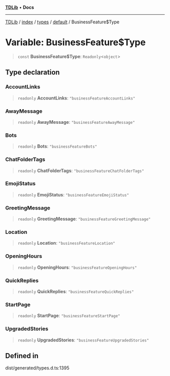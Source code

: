 [**TDLib**](../../../../../../README.md) • **Docs**

***

[TDLib](../../../../../../modules.md) / [index](../../../../../README.md) / [types](../../../README.md) / [default](../README.md) / BusinessFeature$Type

# Variable: BusinessFeature$Type

> `const` **BusinessFeature$Type**: `Readonly`\<`object`\>

## Type declaration

### AccountLinks

> `readonly` **AccountLinks**: `"businessFeatureAccountLinks"`

### AwayMessage

> `readonly` **AwayMessage**: `"businessFeatureAwayMessage"`

### Bots

> `readonly` **Bots**: `"businessFeatureBots"`

### ChatFolderTags

> `readonly` **ChatFolderTags**: `"businessFeatureChatFolderTags"`

### EmojiStatus

> `readonly` **EmojiStatus**: `"businessFeatureEmojiStatus"`

### GreetingMessage

> `readonly` **GreetingMessage**: `"businessFeatureGreetingMessage"`

### Location

> `readonly` **Location**: `"businessFeatureLocation"`

### OpeningHours

> `readonly` **OpeningHours**: `"businessFeatureOpeningHours"`

### QuickReplies

> `readonly` **QuickReplies**: `"businessFeatureQuickReplies"`

### StartPage

> `readonly` **StartPage**: `"businessFeatureStartPage"`

### UpgradedStories

> `readonly` **UpgradedStories**: `"businessFeatureUpgradedStories"`

## Defined in

dist/generated/types.d.ts:1395
